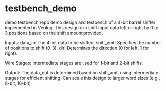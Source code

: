 # testbench_demo
demo testbench repo
demo design and testbench of a 4-bit barrel shifter implemented in Verilog. This design can shift input data left or right by 0 to 3 positions based on the shift amount provided.

Inputs:
data_in: The 4-bit data to be shifted.
shift_amt: Specifies the number of positions to shift (0–3).
dir: Determines the direction (0 for left, 1 for right).

Wire Stages:
Intermediate stages are used for 1-bit and 2-bit shifts.

Output:
The data_out is determined based on shift_amt, using intermediate stages for efficient shifting.
Can scale this design to larger word sizes (e.g., 8-bit, 16-bit)

